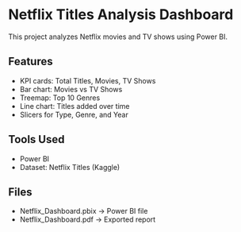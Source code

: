 # Netflix Titles Analysis Dashboard

This project analyzes Netflix movies and TV shows using Power BI.

## Features
- KPI cards: Total Titles, Movies, TV Shows
- Bar chart: Movies vs TV Shows
- Treemap: Top 10 Genres
- Line chart: Titles added over time
- Slicers for Type, Genre, and Year

## Tools Used
- Power BI
- Dataset: Netflix Titles (Kaggle)

## Files
- Netflix_Dashboard.pbix → Power BI file
- Netflix_Dashboard.pdf → Exported report
